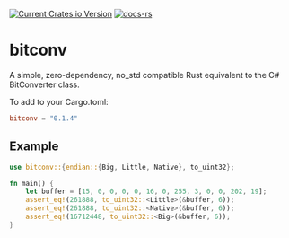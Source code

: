[![Current Crates.io Version](https://img.shields.io/crates/v/bitconv.svg)](https://crates.io/crates/bitconv)
[![docs-rs](https://docs.rs/bitconv/badge.svg)](https://docs.rs/bitconv)

# bitconv

A simple, zero-dependency, no_std compatible Rust equivalent to the C# BitConverter class.

To add to your Cargo.toml:
```toml
bitconv = "0.1.4"
```

## Example
```rust
use bitconv::{endian::{Big, Little, Native}, to_uint32};

fn main() {
    let buffer = [15, 0, 0, 0, 0, 16, 0, 255, 3, 0, 0, 202, 19];
    assert_eq!(261888, to_uint32::<Little>(&buffer, 6));
    assert_eq!(261888, to_uint32::<Native>(&buffer, 6));
    assert_eq!(16712448, to_uint32::<Big>(&buffer, 6));
}
```
